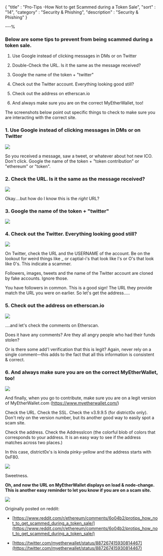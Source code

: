 {
"title"       : "Pro-Tips -How Not to get Scammed during a Token Sale",
"sort"        : "14",
"category"    : "Security & Phishing",
"description" : "Security & Phishing"
}

---%



### Below are some tips to prevent from being scammed during a token sale.

1. Use Google instead of clicking messages in DMs or on Twitter

2. Double-Check the URL. Is it the same as the message received?

3. Google the name of the token + "twitter"

4. Check out the Twitter account. Everything looking good still?

5. Check out the address on etherscan.io

6. And always make sure you are on the correct MyEtherWallet, too!

The screenshots below point out specific things to check to make sure you are interacting with the correct site.



### 1. Use Google instead of clicking messages in DMs or on Twitter

![](http://i.imgur.com/XwiVCSY.jpg)

So you received a message, saw a tweet, or whatever about hot new ICO. Don't click. Google the name of the token + "token contribution" or "ethereum" or "token".

### 2. Check the URL. Is it the same as the message received?

![](http://i.imgur.com/8wmJRYg.jpg)

Okay....but how do I know this is the *right* URL?

### 3. Google the name of the token + "twitter"

![](http://i.imgur.com/cLC6kWK.jpg)

### 4. Check out the Twitter. Everything looking good still?

![](http://i.imgur.com/EYwqZpL.jpg)

On Twitter, check the URL and the USERNAME of the account. Be on the lookout for weird things like _ or captial-i's that look like l's or O's that look like 0's. This indicate a scammer.

Followers, images, tweets and the name of the Twitter account are cloned by fake accounts. Ignore those.

You have followers in common. This is a good sign! The URL they provide match the URL you were on earlier. So let's get the address.....


### 5. Check out the address on etherscan.io

![](http://i.imgur.com/i99arJz.jpg)

....and let's check the comments on Etherscan.

Does it have any comments? Are they all angry people who had their funds stolen?

Or is there some add'l verification that this is legit? Again, never rely on a single comment—this adds to the fact that all this information is consistent & correct.

### 6. And always make sure you are on the correct MyEtherWallet, too!

![](http://i.imgur.com/dvRFMFy.jpg)

And finally, when you go to contribute, make sure you are on a legit version of MyEtherWallet.com (https://www.myetherwallet.com/)

Check the URL. Check the SSL. Check the v3.9.9.5 (for district0x only). Don't rely on the version number, but its another good way to easily spot a scam site.

Check the address.  Check the AddressIcon (the colorful blob of colors that corresponds to your address. It is an easy way to see if the address matches across two places.)

In this case, district0x's is kinda pinky-yellow and the address starts with 0xF80.

![](http://i.imgur.com/1OvTydO.jpg)

Sweetness.

**Oh, and now the URL on MyEtherWallet displays on load & node-change. This is another easy reminder to let you know if you are on a scam site.**

![](http://i.imgur.com/853xSIc.jpg)



Originally posted on reddit:

- [https://www.reddit.com/r/ethereum/comments/6o04b2/protips_how_not_to_get_scammed_during_a_token_sale/](https://www.reddit.com/r/ethereum/comments/6o04b2/protips_how_not_to_get_scammed_during_a_token_sale/)

- [https://twitter.com/myetherwallet/status/887267415930814467](https://twitter.com/myetherwallet/status/887267415930814467)
